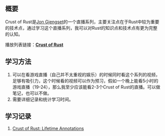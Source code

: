 ## 概要

Crust of Rust是[Jon Gjengset](https://www.youtube.com/channel/UC_iD0xppBwwsrM9DegC5cQQ)的一个直播系列，主要关注点在于Rust中较为重要的技术点，通过学习这个直播系列，我可以对Rust的知识点和技术点有更为完整的认知。

播放列表链接：[**Crust of Rust**](https://www.youtube.com/watch?v=rAl-9HwD858&list=PLqbS7AVVErFiWDOAVrPt7aYmnuuOLYvOa)

## 学习方法

1. 可以在看游戏直播（自己并不太重视的娱乐）的时候同时看这个系列的视频，足够有吸引力，这个时候看的视频可以作为预习，假如一个晚上能看5小时的游戏直播（19-24），那么我至少应该能看2-3个Crust of Rust的直播。可以做笔记，也可以不做。
2. 需要详细记录和统计学习时间。

## 学习记录
1. [Crust of Rust: Lifetime Annotations](./Lifetime%20Annotations/Readme.md)